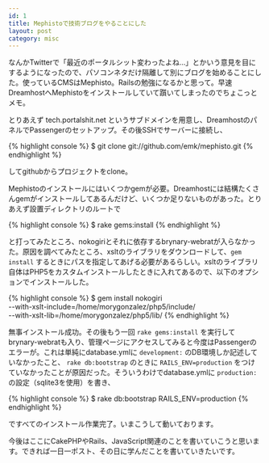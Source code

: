 ```yaml
---
id: 1
title: Mephistoで技術ブログをやることにした
layout: post
category: misc
---
```



なんかTwitterで「最近のポータルシット変わったよね…」とかいう意見を目にするようになったので、パソコンネタだけ隔離して別にブログを始めることにした。使っているCMSはMephisto。Railsの勉強になるかと思って。早速DreamhostへMephistoをインストールしていて躓いてしまったのでちょこっとメモ。

とりあえず tech.portalshit.net というサブドメインを用意し、DreamhostのパネルでPassengerのセットアップ。その後SSHでサーバーに接続し、

{% highlight console %}
    $ git clone git://github.com/emk/mephisto.git
{% endhighlight %}

してgithubからプロジェクトをclone。

Mephistoのインストールにはいくつかgemが必要。Dreamhostには結構たくさんgemがインストールしてあるんだけど、いくつか足りないものがあった。とりあえず設置ディレクトリのルートで

{% highlight console %}
    $ rake gems:install
{% endhighlight %}

と打ってみたところ、nokogiriとそれに依存するbrynary-webratが入らなかった。原因を調べてみたところ、xsltのライブラリをダウンロードして、`gem install` するときにパスを指定してあげる必要があるらしい。xsltのライブラリ自体はPHP5をカスタムインストールしたときに入れてあるので、以下のオプションでインストールした。

{% highlight console %}
    $ gem install nokogiri \
    --with-xslt-include=/home/morygonzalez/php5/include/ \
    --with-xslt-lib=/home/morygonzalez/php5/lib/
{% endhighlight %}

無事インストール成功。その後もう一回 `rake gems:install` を実行してbrynary-webratも入り、管理ページにアクセスしてみると今度はPassengerのエラーが。これは単純にdatabase.ymlに `development:` のDB環境しか記述していなかったこと、 `rake db:bootstrap` のときに `RAILS_ENV=production` をつけていなかったことが原因だった。そういうわけでdatabase.ymlに `production:` の設定（sqlite3を使用）を書き、

{% highlight console %}
    $ rake db:bootstrap RAILS_ENV=production
{% endhighlight %}

ですべてのインストール作業完了。いまこうして動いております。

今後はここにCakePHPやRails、JavaScript関連のことを書いていこうと思います。できれば一日一ポスト、その日に学んだことを書いていきたいです。
